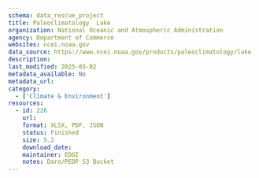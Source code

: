 ```yaml
---
schema: data_rescue_project 
title: Paleoclimatology  Lake
organization: National Oceanic and Atmospheric Administration
agency: Department of Commerce
websites: ncei.noaa.gov
data_source: https://www.ncei.noaa.gov/products/paleoclimatology/lake
description: 
last_modified: 2025-03-02
metadata_available: No
metadata_url: 
category:
  - ['Climate & Environment'] 
resources:
  - id: 226
    url: 
    format: XLSX, PDF, JSON
    status: Finished
    size: 5.2
    download_date: 
    maintainer: EDGI
    notes: Daro/PEDP S3 Bucket
---
```

